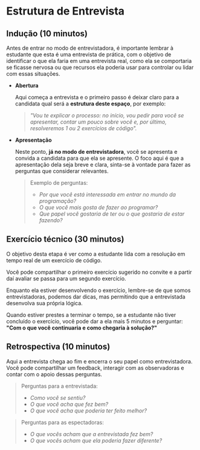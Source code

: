 # Estrutura de Entrevista

## **Indução (10 minutos)**

Antes de entrar no modo de entrevistadora, é importante lembrar à estudante que
esta é uma entrevista de prática, com o objetivo de identificar o que ela faria
em uma entrevista real, como ela se comportaria se ficasse nervosa ou que
recursos ela poderia usar para controlar ou lidar com essas situações.

- **Abertura**

  Aqui começa a entrevista e o primeiro passo é deixar claro para a candidata
  qual será a **estrutura deste espaço**, por exemplo:

  > _"Vou te explicar o processo: no início, vou pedir para você se apresentar,
  > contar um pouco sobre você e, por último, resolveremos 1 ou 2 exercícios de
  > código"._

- **Apresentação**

  Neste ponto, **já no modo de entrevistadora**, você se apresenta e convida a
  candidata para que ela se apresente. O foco aqui é que a apresentação dela
  seja breve e clara, sinta-se à vontade para fazer as perguntas que considerar
  relevantes.

  > Exemplo de perguntas:
  >
  > - _Por que você está interessada em entrar no mundo da programação?_
  > - _O que você mais gosta de fazer ao programar?_
  > - _Que papel você gostaria de ter ou o que gostaria de estar fazendo?_

## Exercício técnico (30 minutos)

O objetivo desta etapa é ver como a estudante lida com a resolução em tempo real
de um exercício de código.

Você pode compartilhar o primeiro exercício sugerido no convite e a partir daí
avaliar se passa para um segundo exercício.

Enquanto ela estiver desenvolvendo o exercício, lembre-se de que somos
entrevistadoras, podemos dar dicas, mas permitindo que a entrevistada desenvolva
sua própria lógica.

Quando estiver prestes a terminar o tempo, se a estudante não tiver concluído o
exercício, você pode dar a ela mais 5 minutos e perguntar: **"Com o que você
continuaria e como chegaria à solução?"**

## Retrospectiva (10 minutos)

Aqui a entrevista chega ao fim e encerra o seu papel como entrevistadora. Você
pode compartilhar um feedback, interagir com as observadoras e contar com o
apoio dessas perguntas.

> Perguntas para a entrevistada:
>
> - _Como você se sentiu?_
> - _O que você acha que fez bem?_
> - _O que você acha que poderia ter feito melhor?_

> Perguntas para as espectadoras:
>
> - _O que vocês acham que a entrevistada fez bem?_
> - _O que vocês acham que ela poderia fazer diferente?_
